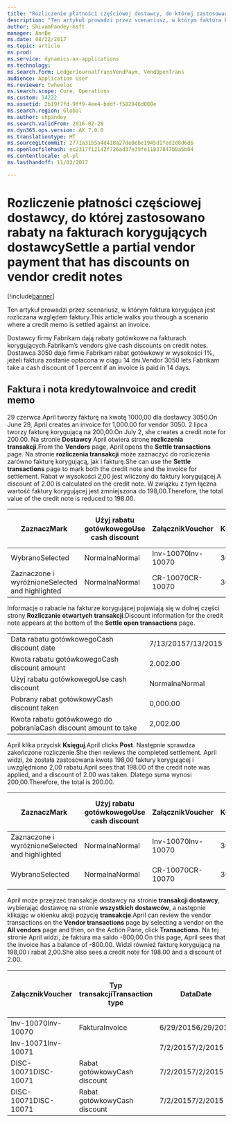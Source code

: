 ```yaml
---
title: "Rozliczenie płatności częściowej dostawcy, do której zastosowano rabaty na fakturach korygujących dostawcy"
description: "Ten artykuł prowadzi przez scenariusz, w którym faktura korygująca jest rozliczana względem faktury."
author: ShivamPandey-msft
manager: AnnBe
ms.date: 08/22/2017
ms.topic: article
ms.prod: 
ms.service: dynamics-ax-applications
ms.technology: 
ms.search.form: LedgerJournalTransVendPaym, VendOpenTrans
audience: Application User
ms.reviewer: twheeloc
ms.search.scope: Core, Operations
ms.custom: 14222
ms.assetid: 2b19f7fd-9ff9-4ee4-bddf-f582946d008e
ms.search.region: Global
ms.author: shpandey
ms.search.validFrom: 2016-02-28
ms.dyn365.ops.version: AX 7.0.0
ms.translationtype: HT
ms.sourcegitcommit: 2771a31b5a4d418a27de0ebe1945d1fed2d8d6d6
ms.openlocfilehash: ec2317f12142f726ad37e39fe11837847b0a5b04
ms.contentlocale: pl-pl
ms.lasthandoff: 11/03/2017

---
```


# <a name="settle-a-partial-vendor-payment-that-has-discounts-on-vendor-credit-notes"></a><span data-ttu-id="9df0b-103">Rozliczenie płatności częściowej dostawcy, do której zastosowano rabaty na fakturach korygujących dostawcy</span><span class="sxs-lookup"><span data-stu-id="9df0b-103">Settle a partial vendor payment that has discounts on vendor credit notes</span></span>

[!include[banner](../includes/banner.md)]


<span data-ttu-id="9df0b-104">Ten artykuł prowadzi przez scenariusz, w którym faktura korygująca jest rozliczana względem faktury.</span><span class="sxs-lookup"><span data-stu-id="9df0b-104">This article walks you through a scenario where a credit memo is settled against an invoice.</span></span>

<span data-ttu-id="9df0b-105">Dostawcy firmy Fabrikam dają rabaty gotówkowe na fakturach korygujących.</span><span class="sxs-lookup"><span data-stu-id="9df0b-105">Fabrikam’s vendors give cash discounts on credit notes.</span></span> <span data-ttu-id="9df0b-106">Dostawca 3050 daje firmie Fabrikam rabat gotówkowy w wysokości 1%, jeżeli faktura zostanie opłacona w ciągu 14 dni.</span><span class="sxs-lookup"><span data-stu-id="9df0b-106">Vendor 3050 lets Fabrikam take a cash discount of 1 percent if an invoice is paid in 14 days.</span></span>

## <a name="invoice-and-credit-memo"></a><span data-ttu-id="9df0b-107">Faktura i nota kredytowa</span><span class="sxs-lookup"><span data-stu-id="9df0b-107">Invoice and credit memo</span></span>
<span data-ttu-id="9df0b-108">29 czerwca April tworzy fakturę na kwotę 1000,00 dla dostawcy 3050.</span><span class="sxs-lookup"><span data-stu-id="9df0b-108">On June 29, April creates an invoice for 1,000.00 for vendor 3050.</span></span> <span data-ttu-id="9df0b-109">2 lipca tworzy fakturę korygującą na 200,00.</span><span class="sxs-lookup"><span data-stu-id="9df0b-109">On July 2, she creates a credit note for 200.00.</span></span> <span data-ttu-id="9df0b-110">Na stronie **Dostawcy** April otwiera stronę **rozliczenia transakcji**.</span><span class="sxs-lookup"><span data-stu-id="9df0b-110">From the **Vendors** page, April opens the **Settle transactions** page.</span></span> <span data-ttu-id="9df0b-111">Na stronie **rozliczenia transakcji** może zaznaczyć do rozliczenia zarówno fakturę korygującą, jak i fakturę.</span><span class="sxs-lookup"><span data-stu-id="9df0b-111">She can use the **Settle transactions** page to mark both the credit note and the invoice for settlement.</span></span> <span data-ttu-id="9df0b-112">Rabat w wysokości 2,00 jest wliczony do faktury korygującej.</span><span class="sxs-lookup"><span data-stu-id="9df0b-112">A discount of 2.00 is calculated on the credit note.</span></span> <span data-ttu-id="9df0b-113">W związku z tym łączna wartość faktury korygującej jest zmniejszona do 198,00.</span><span class="sxs-lookup"><span data-stu-id="9df0b-113">Therefore, the total value of the credit note is reduced to 198.00.</span></span>

| <span data-ttu-id="9df0b-114">Zaznacz</span><span class="sxs-lookup"><span data-stu-id="9df0b-114">Mark</span></span>                     | <span data-ttu-id="9df0b-115">Użyj rabatu gotówkowego</span><span class="sxs-lookup"><span data-stu-id="9df0b-115">Use cash discount</span></span> | <span data-ttu-id="9df0b-116">Załącznik</span><span class="sxs-lookup"><span data-stu-id="9df0b-116">Voucher</span></span>   | <span data-ttu-id="9df0b-117">Konto</span><span class="sxs-lookup"><span data-stu-id="9df0b-117">Account</span></span> | <span data-ttu-id="9df0b-118">Data</span><span class="sxs-lookup"><span data-stu-id="9df0b-118">Date</span></span>      | <span data-ttu-id="9df0b-119">Data wymagalności</span><span class="sxs-lookup"><span data-stu-id="9df0b-119">Due date</span></span>  | <span data-ttu-id="9df0b-120">Faktura</span><span class="sxs-lookup"><span data-stu-id="9df0b-120">Invoice</span></span> | <span data-ttu-id="9df0b-121">Kwota w walucie transakcji</span><span class="sxs-lookup"><span data-stu-id="9df0b-121">Amount in transaction currency</span></span> | <span data-ttu-id="9df0b-122">Waluta</span><span class="sxs-lookup"><span data-stu-id="9df0b-122">Currency</span></span> | <span data-ttu-id="9df0b-123">Kwota do rozliczenia</span><span class="sxs-lookup"><span data-stu-id="9df0b-123">Amount to settle</span></span> |
|--------------------------|-------------------|-----------|---------|-----------|-----------|---------|--------------------------------|----------|------------------|
| <span data-ttu-id="9df0b-124">Wybrano</span><span class="sxs-lookup"><span data-stu-id="9df0b-124">Selected</span></span>                 | <span data-ttu-id="9df0b-125">Normalna</span><span class="sxs-lookup"><span data-stu-id="9df0b-125">Normal</span></span>            | <span data-ttu-id="9df0b-126">Inv-10070</span><span class="sxs-lookup"><span data-stu-id="9df0b-126">Inv-10070</span></span> | <span data-ttu-id="9df0b-127">3050</span><span class="sxs-lookup"><span data-stu-id="9df0b-127">3050</span></span>    | <span data-ttu-id="9df0b-128">6/29/2015</span><span class="sxs-lookup"><span data-stu-id="9df0b-128">6/29/2015</span></span> | <span data-ttu-id="9df0b-129">7/29/2015</span><span class="sxs-lookup"><span data-stu-id="9df0b-129">7/29/2015</span></span> | <span data-ttu-id="9df0b-130">10070</span><span class="sxs-lookup"><span data-stu-id="9df0b-130">10070</span></span>   | <span data-ttu-id="9df0b-131">-1000,00</span><span class="sxs-lookup"><span data-stu-id="9df0b-131">-1,000.00</span></span>                      | <span data-ttu-id="9df0b-132">USD</span><span class="sxs-lookup"><span data-stu-id="9df0b-132">USD</span></span>      | <span data-ttu-id="9df0b-133">-990,00</span><span class="sxs-lookup"><span data-stu-id="9df0b-133">-990.00</span></span>          |
| <span data-ttu-id="9df0b-134">Zaznaczone i wyróżnione</span><span class="sxs-lookup"><span data-stu-id="9df0b-134">Selected and highlighted</span></span> | <span data-ttu-id="9df0b-135">Normalna</span><span class="sxs-lookup"><span data-stu-id="9df0b-135">Normal</span></span>            | <span data-ttu-id="9df0b-136">CR-10070</span><span class="sxs-lookup"><span data-stu-id="9df0b-136">CR-10070</span></span>  | <span data-ttu-id="9df0b-137">3050</span><span class="sxs-lookup"><span data-stu-id="9df0b-137">3050</span></span>    | <span data-ttu-id="9df0b-138">7/2/2015</span><span class="sxs-lookup"><span data-stu-id="9df0b-138">7/2/2015</span></span>  | <span data-ttu-id="9df0b-139">7/29/2015</span><span class="sxs-lookup"><span data-stu-id="9df0b-139">7/29/2015</span></span> |         | <span data-ttu-id="9df0b-140">200,00</span><span class="sxs-lookup"><span data-stu-id="9df0b-140">200.00</span></span>                         | <span data-ttu-id="9df0b-141">USD</span><span class="sxs-lookup"><span data-stu-id="9df0b-141">USD</span></span>      | <span data-ttu-id="9df0b-142">198,00</span><span class="sxs-lookup"><span data-stu-id="9df0b-142">198.00</span></span>           |

<span data-ttu-id="9df0b-143">Informacje o rabacie na fakturze korygującej pojawiają się w dolnej części strony **Rozliczanie otwartych transakcji**.</span><span class="sxs-lookup"><span data-stu-id="9df0b-143">Discount information for the credit note appears at the bottom of the **Settle open transactions** page.</span></span>

|                              |           |
|------------------------------|-----------|
| <span data-ttu-id="9df0b-144">Data rabatu gotówkowego</span><span class="sxs-lookup"><span data-stu-id="9df0b-144">Cash discount date</span></span>           | <span data-ttu-id="9df0b-145">7/13/2015</span><span class="sxs-lookup"><span data-stu-id="9df0b-145">7/13/2015</span></span> |
| <span data-ttu-id="9df0b-146">Kwota rabatu gotówkowego</span><span class="sxs-lookup"><span data-stu-id="9df0b-146">Cash discount amount</span></span>         | <span data-ttu-id="9df0b-147">2.00</span><span class="sxs-lookup"><span data-stu-id="9df0b-147">2.00</span></span>      |
| <span data-ttu-id="9df0b-148">Użyj rabatu gotówkowego</span><span class="sxs-lookup"><span data-stu-id="9df0b-148">Use cash discount</span></span>            | <span data-ttu-id="9df0b-149">Normalna</span><span class="sxs-lookup"><span data-stu-id="9df0b-149">Normal</span></span>    |
| <span data-ttu-id="9df0b-150">Pobrany rabat gotówkowy</span><span class="sxs-lookup"><span data-stu-id="9df0b-150">Cash discount taken</span></span>          | <span data-ttu-id="9df0b-151">0,00</span><span class="sxs-lookup"><span data-stu-id="9df0b-151">0.00</span></span>      |
| <span data-ttu-id="9df0b-152">Kwota rabatu gotówkowego do pobrania</span><span class="sxs-lookup"><span data-stu-id="9df0b-152">Cash discount amount to take</span></span> | <span data-ttu-id="9df0b-153">2,00</span><span class="sxs-lookup"><span data-stu-id="9df0b-153">2.00</span></span>      |

<span data-ttu-id="9df0b-154">April klika przycisk **Księguj**.</span><span class="sxs-lookup"><span data-stu-id="9df0b-154">April clicks **Post**.</span></span> <span data-ttu-id="9df0b-155">Następnie sprawdza zakończone rozliczenie.</span><span class="sxs-lookup"><span data-stu-id="9df0b-155">She then reviews the completed settlement.</span></span> <span data-ttu-id="9df0b-156">April widzi, że została zastosowana kwota 198,00 faktury korygującej i uwzględniono 2,00 rabatu.</span><span class="sxs-lookup"><span data-stu-id="9df0b-156">April sees that 198.00 of the credit note was applied, and a discount of 2.00 was taken.</span></span> <span data-ttu-id="9df0b-157">Dlatego suma wynosi 200,00.</span><span class="sxs-lookup"><span data-stu-id="9df0b-157">Therefore, the total is 200.00.</span></span>

| <span data-ttu-id="9df0b-158">Zaznacz</span><span class="sxs-lookup"><span data-stu-id="9df0b-158">Mark</span></span>                     | <span data-ttu-id="9df0b-159">Użyj rabatu gotówkowego</span><span class="sxs-lookup"><span data-stu-id="9df0b-159">Use cash discount</span></span> | <span data-ttu-id="9df0b-160">Załącznik</span><span class="sxs-lookup"><span data-stu-id="9df0b-160">Voucher</span></span>   | <span data-ttu-id="9df0b-161">Konto</span><span class="sxs-lookup"><span data-stu-id="9df0b-161">Account</span></span> | <span data-ttu-id="9df0b-162">Data</span><span class="sxs-lookup"><span data-stu-id="9df0b-162">Date</span></span>      | <span data-ttu-id="9df0b-163">Data wymagalności</span><span class="sxs-lookup"><span data-stu-id="9df0b-163">Due date</span></span>  | <span data-ttu-id="9df0b-164">Faktura</span><span class="sxs-lookup"><span data-stu-id="9df0b-164">Invoice</span></span>  | <span data-ttu-id="9df0b-165">Kwota w walucie transakcji</span><span class="sxs-lookup"><span data-stu-id="9df0b-165">Amount in transaction currency</span></span> | <span data-ttu-id="9df0b-166">Waluta</span><span class="sxs-lookup"><span data-stu-id="9df0b-166">Currency</span></span> | <span data-ttu-id="9df0b-167">Kwota do rozliczenia</span><span class="sxs-lookup"><span data-stu-id="9df0b-167">Amount to settle</span></span> |
|--------------------------|-------------------|-----------|---------|-----------|-----------|----------|--------------------------------|----------|------------------|
| <span data-ttu-id="9df0b-168">Zaznaczone i wyróżnione</span><span class="sxs-lookup"><span data-stu-id="9df0b-168">Selected and highlighted</span></span> | <span data-ttu-id="9df0b-169">Normalna</span><span class="sxs-lookup"><span data-stu-id="9df0b-169">Normal</span></span>            | <span data-ttu-id="9df0b-170">Inv-10070</span><span class="sxs-lookup"><span data-stu-id="9df0b-170">Inv-10070</span></span> | <span data-ttu-id="9df0b-171">3050</span><span class="sxs-lookup"><span data-stu-id="9df0b-171">3050</span></span>    | <span data-ttu-id="9df0b-172">6/29/2015</span><span class="sxs-lookup"><span data-stu-id="9df0b-172">6/29/2015</span></span> | <span data-ttu-id="9df0b-173">7/29/2015</span><span class="sxs-lookup"><span data-stu-id="9df0b-173">7/29/2015</span></span> | <span data-ttu-id="9df0b-174">10070</span><span class="sxs-lookup"><span data-stu-id="9df0b-174">10070</span></span>    | <span data-ttu-id="9df0b-175">-1000,00</span><span class="sxs-lookup"><span data-stu-id="9df0b-175">-1,000.00</span></span>                      | <span data-ttu-id="9df0b-176">USD</span><span class="sxs-lookup"><span data-stu-id="9df0b-176">USD</span></span>      | <span data-ttu-id="9df0b-177">-200,00</span><span class="sxs-lookup"><span data-stu-id="9df0b-177">-200.00</span></span>          |
| <span data-ttu-id="9df0b-178">Wybrano</span><span class="sxs-lookup"><span data-stu-id="9df0b-178">Selected</span></span>                 | <span data-ttu-id="9df0b-179">Normalna</span><span class="sxs-lookup"><span data-stu-id="9df0b-179">Normal</span></span>            | <span data-ttu-id="9df0b-180">CR-10070</span><span class="sxs-lookup"><span data-stu-id="9df0b-180">CR-10070</span></span>  | <span data-ttu-id="9df0b-181">3050</span><span class="sxs-lookup"><span data-stu-id="9df0b-181">3050</span></span>    | <span data-ttu-id="9df0b-182">7/2/2015</span><span class="sxs-lookup"><span data-stu-id="9df0b-182">7/2/2015</span></span>  | <span data-ttu-id="9df0b-183">7/29/2015</span><span class="sxs-lookup"><span data-stu-id="9df0b-183">7/29/2015</span></span> | <span data-ttu-id="9df0b-184">CR-10070</span><span class="sxs-lookup"><span data-stu-id="9df0b-184">CR-10070</span></span> | <span data-ttu-id="9df0b-185">200,00</span><span class="sxs-lookup"><span data-stu-id="9df0b-185">200.00</span></span>                         | <span data-ttu-id="9df0b-186">USD</span><span class="sxs-lookup"><span data-stu-id="9df0b-186">USD</span></span>      | <span data-ttu-id="9df0b-187">198,00</span><span class="sxs-lookup"><span data-stu-id="9df0b-187">198.00</span></span>           |

<span data-ttu-id="9df0b-188">April może przejrzeć transakcje dostawcy na stronie **transakcji dostawcy**, wybierając dostawcę na stronie **wszystkich dostawców**, a następnie klikając w okienku akcji pozycję **transakcje**.</span><span class="sxs-lookup"><span data-stu-id="9df0b-188">April can review the vendor transactions on the **Vendor transactions** page by selecting a vendor on the **All vendors** page and then, on the Action Pane, click **Transactions**.</span></span> <span data-ttu-id="9df0b-189">Na tej stronie April widzi, że faktura ma saldo -800,00.</span><span class="sxs-lookup"><span data-stu-id="9df0b-189">On this page, April sees that the invoice has a balance of -800.00.</span></span> <span data-ttu-id="9df0b-190">Widzi również fakturę korygującą na 198,00 i rabat 2,00.</span><span class="sxs-lookup"><span data-stu-id="9df0b-190">She also sees a credit note for 198.00 and a discount of 2.00.</span></span>

| <span data-ttu-id="9df0b-191">Załącznik</span><span class="sxs-lookup"><span data-stu-id="9df0b-191">Voucher</span></span>    | <span data-ttu-id="9df0b-192">Typ transakcji</span><span class="sxs-lookup"><span data-stu-id="9df0b-192">Transaction type</span></span> | <span data-ttu-id="9df0b-193">Data</span><span class="sxs-lookup"><span data-stu-id="9df0b-193">Date</span></span>      | <span data-ttu-id="9df0b-194">Faktura</span><span class="sxs-lookup"><span data-stu-id="9df0b-194">Invoice</span></span> | <span data-ttu-id="9df0b-195">Kwota debetu w walucie transakcji</span><span class="sxs-lookup"><span data-stu-id="9df0b-195">Amount in transaction currency debit</span></span> | <span data-ttu-id="9df0b-196">Kwota kredytu w walucie transakcji</span><span class="sxs-lookup"><span data-stu-id="9df0b-196">Amount in transaction currency credit</span></span> | <span data-ttu-id="9df0b-197">Saldo</span><span class="sxs-lookup"><span data-stu-id="9df0b-197">Balance</span></span> | <span data-ttu-id="9df0b-198">Waluta</span><span class="sxs-lookup"><span data-stu-id="9df0b-198">Currency</span></span> |
|------------|------------------|-----------|---------|--------------------------------------|---------------------------------------|---------|----------|
| <span data-ttu-id="9df0b-199">Inv-10070</span><span class="sxs-lookup"><span data-stu-id="9df0b-199">Inv-10070</span></span>  | <span data-ttu-id="9df0b-200">Faktura</span><span class="sxs-lookup"><span data-stu-id="9df0b-200">Invoice</span></span>          | <span data-ttu-id="9df0b-201">6/29/2015</span><span class="sxs-lookup"><span data-stu-id="9df0b-201">6/29/2015</span></span> | <span data-ttu-id="9df0b-202">10070</span><span class="sxs-lookup"><span data-stu-id="9df0b-202">10070</span></span>   |                                      | <span data-ttu-id="9df0b-203">1000,00</span><span class="sxs-lookup"><span data-stu-id="9df0b-203">1,000.00</span></span>                              | <span data-ttu-id="9df0b-204">-800,00</span><span class="sxs-lookup"><span data-stu-id="9df0b-204">-800.00</span></span> | <span data-ttu-id="9df0b-205">USD</span><span class="sxs-lookup"><span data-stu-id="9df0b-205">USD</span></span>      |
| <span data-ttu-id="9df0b-206">Inv-10071</span><span class="sxs-lookup"><span data-stu-id="9df0b-206">Inv-10071</span></span>  |                  | <span data-ttu-id="9df0b-207">7/2/2015</span><span class="sxs-lookup"><span data-stu-id="9df0b-207">7/2/2015</span></span>  | <span data-ttu-id="9df0b-208">CR10071</span><span class="sxs-lookup"><span data-stu-id="9df0b-208">CR10071</span></span> | <span data-ttu-id="9df0b-209">200,00</span><span class="sxs-lookup"><span data-stu-id="9df0b-209">200.00</span></span>                               |                                       | <span data-ttu-id="9df0b-210">0,00</span><span class="sxs-lookup"><span data-stu-id="9df0b-210">0.00</span></span>    | <span data-ttu-id="9df0b-211">USD</span><span class="sxs-lookup"><span data-stu-id="9df0b-211">USD</span></span>      |
| <span data-ttu-id="9df0b-212">DISC-10071</span><span class="sxs-lookup"><span data-stu-id="9df0b-212">DISC-10071</span></span> |  <span data-ttu-id="9df0b-213">Rabat gotówkowy</span><span class="sxs-lookup"><span data-stu-id="9df0b-213">Cash discount</span></span>   | <span data-ttu-id="9df0b-214">7/2/2015</span><span class="sxs-lookup"><span data-stu-id="9df0b-214">7/2/2015</span></span>  |         | <span data-ttu-id="9df0b-215">2,00</span><span class="sxs-lookup"><span data-stu-id="9df0b-215">2.00</span></span>                                 |                                       | <span data-ttu-id="9df0b-216">0,00</span><span class="sxs-lookup"><span data-stu-id="9df0b-216">0.00</span></span>    | <span data-ttu-id="9df0b-217">USD</span><span class="sxs-lookup"><span data-stu-id="9df0b-217">USD</span></span>      |
| <span data-ttu-id="9df0b-218">DISC-10071</span><span class="sxs-lookup"><span data-stu-id="9df0b-218">DISC-10071</span></span> |  <span data-ttu-id="9df0b-219">Rabat gotówkowy</span><span class="sxs-lookup"><span data-stu-id="9df0b-219">Cash discount</span></span>   | <span data-ttu-id="9df0b-220">7/2/2015</span><span class="sxs-lookup"><span data-stu-id="9df0b-220">7/2/2015</span></span>  |         |                                      | <span data-ttu-id="9df0b-221">2,00</span><span class="sxs-lookup"><span data-stu-id="9df0b-221">2.00</span></span>                                  | <span data-ttu-id="9df0b-222">0,00</span><span class="sxs-lookup"><span data-stu-id="9df0b-222">0.00</span></span>    | <span data-ttu-id="9df0b-223">USD</span><span class="sxs-lookup"><span data-stu-id="9df0b-223">USD</span></span>      |






